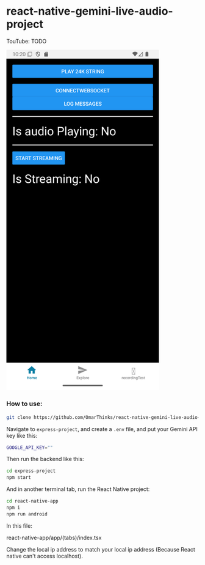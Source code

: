 # react-native-gemini-live-audio-project

TouTube: TODO

<img src="./media/Screenshot.png" width=400/>

### How to use:

```bash
git clone https://github.com/OmarThinks/react-native-gemini-live-audio-project
```

Navigate to `express-project`, and create a `.env` file, and put your Gemini API key like this:

```bash
GOOGLE_API_KEY=""
```

Then run the backend like this:

```bash
cd express-project
npm start
```

And in another terminal tab, run the React Native project:

```bash
cd react-native-app
npm i
npm run android
```

In this file:

react-native-app/app/(tabs)/index.tsx

Change the local ip address to match your local ip address (Because React native can't access localhost).
